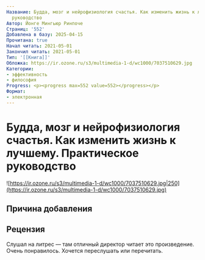 ```yaml
---
Название: Будда, мозг и нейрофизиология счастья. Как изменить жизнь к лучшему. Практическое
  руководство
Автор: Йонге Мингьюр Ринпоче
Страниц: '552'
Добавлена в базу: 2025-04-15
Прочитана: true
Начал читать: 2021-05-01
Закончил читать: 2021-05-01
Тип: '[[Книга]]'
Обложка: https://ir.ozone.ru/s3/multimedia-1-d/wc1000/7037510629.jpg
Категории:
- эффективность
- философия
Progress: <p><progress max=552 value=552></progress></p>
Формат:
- электронная
---
```

# Будда, мозг и нейрофизиология счастья. Как изменить жизнь к лучшему. Практическое руководство

![https://ir.ozone.ru/s3/multimedia-1-d/wc1000/7037510629.jpg|250](https://ir.ozone.ru/s3/multimedia-1-d/wc1000/7037510629.jpg)

## Причина добавления


## Рецензия

Слушал на литрес — там отличный директор читает это произведение. Очень понравилось. Хочется переслушать или перечитать.
